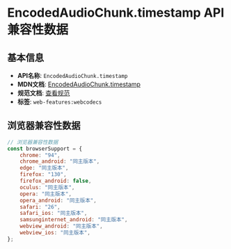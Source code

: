 # EncodedAudioChunk.timestamp API 兼容性数据

## 基本信息

- **API名称**: `EncodedAudioChunk.timestamp`
- **MDN文档**: [EncodedAudioChunk.timestamp](https://developer.mozilla.org/docs/Web/API/EncodedAudioChunk/timestamp)
- **规范文档**: [查看规范](https://w3c.github.io/webcodecs/#dom-encodedaudiochunk-timestamp)
- **标签**: `web-features:webcodecs`

## 浏览器兼容性数据

```javascript
// 浏览器兼容性数据
const browserSupport = {
    chrome: "94",
    chrome_android: "同主版本",
    edge: "同主版本",
    firefox: "130",
    firefox_android: false,
    oculus: "同主版本",
    opera: "同主版本",
    opera_android: "同主版本",
    safari: "26",
    safari_ios: "同主版本",
    samsunginternet_android: "同主版本",
    webview_android: "同主版本",
    webview_ios: "同主版本",
};

```

